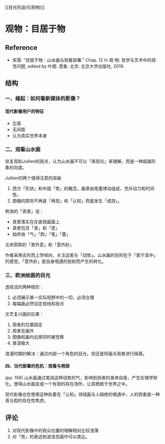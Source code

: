[[目光的追问(观物)]]

# 观物：目居于物

## Reference

* 宋灏. "目居于物：山水画与观看部署." Chap. 12 In 观·物: 哲学与艺术中的视觉问题, edited by 叶朗. 意象. 北京: 北京大学出版社, 2019.

## 结构

### 一、缘起：如何看新媒体的影像？

#### 现代影像用户的特征

* 忘我
* 无间距
* 认为真实世界本身

### 二、观看山水画

徐复观和Jullien的观点，认为山水画不可以「再现论」来理解，而是一种超越形象的向度。

Jullien的两个值得注意的突破

1. 西方「形状」和中国「势」的概念。画景由笔墨律动组成，充斥动力和时间性。
2. 图像的原则不再是「再现」和「认知」而是发生「成效」。

荆浩的「真景」说：

* 真景落实在在直观画面上
* 真景包含「景」和「思」
* 始终由「气」「韵」「笔」「墨」

北宋郭熙的「景外意」和「意外妙」

作者采用去形而上学倾向，关注运笔与「动势」。山水画的目的在于「居于其中」的感觉。「意外妙」是自身境遇的投射而产生的转化。

### 三、欧洲绘画的目光

透视法的两种情形：

1. 必须展示某一实际视野中的一切，必须合理
2. 每幅画必然设定视线和视点

文艺复兴画的后果：

1. 观者的位置固定
2. 观者在画外
3. 图像和画内远景同时被觉察
4. 景深极大

浪漫时期的解决：通过内部一个角色的目光。但还是将画与观者进行隔离。

#### 四、当代部署的危机：观看与栖居

(pp. 156) 山水画通过笔线这种动势的气，影响到观者的身体自我，产生伦理学转化。使得山水画变成一个有效的存在场所，让其栖居于世界之中。

现代影像也在使用这种执着在「认知」领域画与人隔绝的境遇中，人的观看是一种真与假的存在性焦虑。



## 评论

1. 对现代影像中的观众位置的理解相对比较浅薄
2. 对「势」的表述和波洛克画作可以类比。

